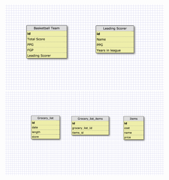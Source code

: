 ![one to one](week-8/imgs/one-to-one.png)
![many to many](week-8/imgs/many-to-many.png)
<!-- What is a one-to-one database? one to one is when you have a relationship between two items where one thing can only have one of the other, such as a state can only have one capital
When would you use a one-to-one database? (Think generally, not in terms of the example you created). You would use it when you want to associate two items, and one can only have one of the other
What is a many-to-many database? When you associate two things and each one can have multiple things of the other
When would you use a many-to-many database? (Think generally, not in terms of the example you created). When you have a situation where you want to associate things where many can be associated with many
What is confusing about database schemas? What makes sense? Many to many is sort of confusing, but I understand one to one -->